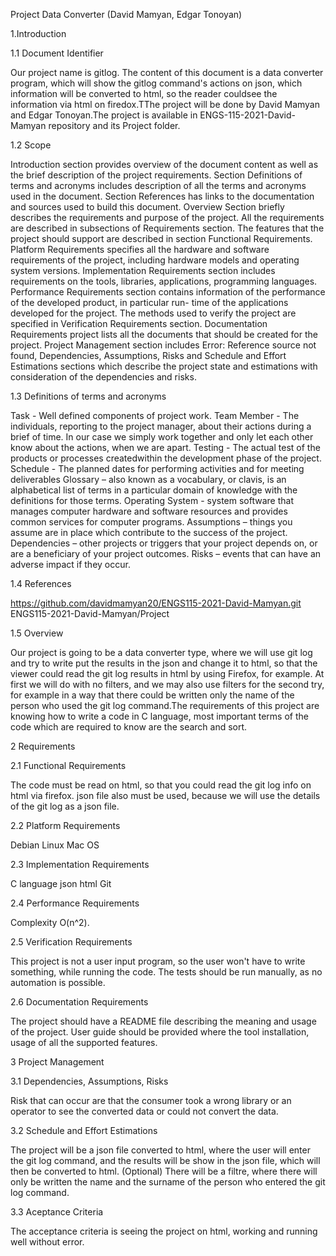 Project Data Converter (David Mamyan, Edgar Tonoyan)

1.Introduction

1.1 Document Identifier

Our project name is gitlog. The content of this document is a data converter program, which will show the gitlog command's actions on json, which information will be converted to html, so the reader couldsee the information via html on firedox.TThe project will be done by David Mamyan and Edgar Tonoyan.The project is available in ENGS-115-2021-David-Mamyan repository and its Project folder.

1.2 Scope

Introduction section provides overview of the document content as well as the brief
description of the project requirements. Section Definitions of terms and acronyms includes
description of all the terms and acronyms used in the document. Section References has
links to the documentation and sources used to build this document. Overview Section
briefly describes the requirements and purpose of the project. All the requirements are
described in subsections of Requirements section. The features that the project should
support are described in section Functional Requirements. Platform Requirements specifies
all the hardware and software requirements of the project, including hardware models and
operating system versions. Implementation Requirements section includes requirements on
the tools, libraries, applications, programming languages. Performance Requirements
section contains information of the performance of the developed product, in particular run-
time of the applications developed for the project. The methods used to verify the project
are specified in Verification Requirements section. Documentation Requirements project lists
all the documents that should be created for the project. Project Management section
includes Error: Reference source not found, Dependencies, Assumptions, Risks and Schedule
and Effort Estimations sections which describe the project state and estimations with
consideration of the dependencies and risks.

1.3 Definitions of terms and acronyms

Task - Well defined components of project work.
Team Member - The individuals, reporting to the project manager, about their actions during a brief of time. In our case we simply work together and only let each other know about the actions, when we are apart.
Testing - The actual test of the products or processes createdwithin the development phase of the project.
Schedule - The planned dates for performing activities and for meeting deliverables
Glossary – also known as a vocabulary, or clavis, is an alphabetical list of terms in a
particular domain of knowledge with the definitions for those terms.
Operating System - system software that manages computer hardware and software
resources and provides common services for computer programs.
Assumptions – things you assume are in place which contribute to the success of the project.
Dependencies – other projects or triggers that your project depends on, or are a beneficiary of your project outcomes.
Risks – events that can have an adverse impact if they occur.

1.4 References

https://github.com/davidmamyan20/ENGS115-2021-David-Mamyan.git
ENGS115-2021-David-Mamyan/Project

1.5 Overview

Our project is going to be a data converter type, where we will use git log and try to write put the results in the json and change it to html, so that the viewer could read the git log results in html by using Firefox, for example. At first we will do with no filters, and we may also use filters for the second try, for example in a way that there could be written only the name of the person who used the git log command.The requirements of this project are knowing how to write a code in C language, most important terms of the code which are required to know are the search and sort.


2 Requirements

2.1 Functional Requirements

The code must be read on html, so that you could read the git log info on html via firefox.
json file also must be used, because we will use the details of the git log as a json file.

2.2 Platform Requirements

Debian Linux
Mac OS

2.3 Implementation Requirements

C language
json
html
Git

2.4 Performance Requirements

Complexity O(n^2).

2.5 Verification Requirements

This project is not a user input program, so the user won't have to write something, while running the code. The tests should be run manually, as no automation is possible.

2.6 Documentation Requirements

The project should have a README file describing the meaning and usage of the project.
User guide should be provided where the tool installation, usage of all the supported
features.

3 Project Management

3.1 Dependencies, Assumptions, Risks

Risk that can occur are that the consumer took a wrong library or an operator to see the converted data or could not convert the data.

3.2 Schedule and Effort Estimations

The project will be a json file converted to html, where the user will enter the git log command, and the results will be show in the json file, which will then be converted to html.
(Optional) There will be a filtre, where there will only be written the name and the surname of the person who entered the git log command.

3.3 Aceptance Criteria

The acceptance criteria is seeing the project on html, working and running well without error.
